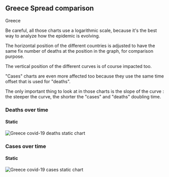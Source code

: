 ## Greece Spread comparison 

Greece



Be careful, all those charts use a logarithmic scale, because it's the best way to analyze how the epidemic is evolving.
 
The horizontal position of the different countries is adjusted to have the same fix number of deaths at the position in the graph, for comparison purpose.

The vertical position of the different curves is of course impacted too.

"Cases" charts are even more affected too because they use the same time offset that is used for "deaths".

The only important thing to look at in those charts is the slope of the curve : the steeper the curve, the shorter the "cases" and "deaths" doubling time.



 
### Deaths over time
 
#### Static
![Greece covid-19 deaths static chart](https://raw.githubusercontent.com/madlag/coronavirus_study/master/notebooks/graphs/2020-03-20/countries/Greece/2020-03-20_Greece_deaths.png "Greece covid-19 deaths static chart")   

 
### Cases over time
 
#### Static
![Greece covid-19 cases static chart](https://raw.githubusercontent.com/madlag/coronavirus_study/master/notebooks/graphs/2020-03-20/countries/Greece/2020-03-20_Greece_deaths.png "Greece covid-19 cases static chart")   

